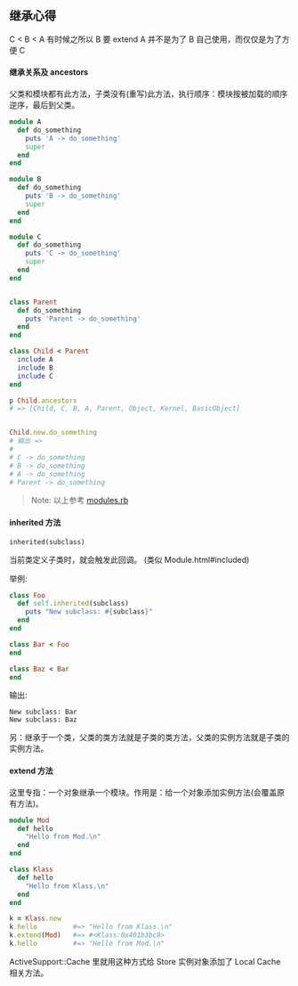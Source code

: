 ## 继承心得

C < B < A 有时候之所以 B 要 extend A 并不是为了 B 自己使用，而仅仅是为了方便 C

#### 继承关系及 ancestors

父类和模块都有此方法，子类没有(重写)此方法，执行顺序：模块按被加载的顺序逆序，最后到父类。

```ruby
module A
  def do_something
    puts 'A -> do_something'
    super
  end
end

module B
  def do_something
    puts 'B -> do_something'
    super
  end
end

module C
  def do_something
    puts 'C -> do_something'
    super
  end
end


class Parent
  def do_something
    puts 'Parent -> do_something'
  end
end

class Child < Parent
  include A
  include B
  include C
end

p Child.ancestors
# => [Child, C, B, A, Parent, Object, Kernel, BasicObject]


Child.new.do_something
# 输出 =>
#
# C -> do_something
# B -> do_something
# A -> do_something
# Parent -> do_something
```

> Note: 以上参考 [modules.rb](https://gist.github.com/andrewberls/8090332)

#### inherited 方法

`inherited(subclass)`

当前类定义子类时，就会触发此回调。
(类似 Module.html#included)

举例:

```ruby
class Foo
  def self.inherited(subclass)
    puts "New subclass: #{subclass}"
  end
end

class Bar < Foo
end

class Baz < Bar
end
```

输出:

```
New subclass: Bar
New subclass: Baz
```

另：继承于一个类，父类的类方法就是子类的类方法，父类的实例方法就是子类的实例方法。

#### extend 方法

这里专指：一个对象继承一个模块。作用是：给一个对象添加实例方法(会覆盖原有方法)。

```ruby
module Mod
  def hello
    "Hello from Mod.\n"
  end
end

class Klass
  def hello
    "Hello from Klass.\n"
  end
end

k = Klass.new
k.hello         #=> "Hello from Klass.\n"
k.extend(Mod)   #=> #<Klass:0x401b3bc8>
k.hello         #=> "Hello from Mod.\n"
```

ActiveSupport::Cache 里就用这种方式给 Store 实例对象添加了 Local Cache 相关方法。
